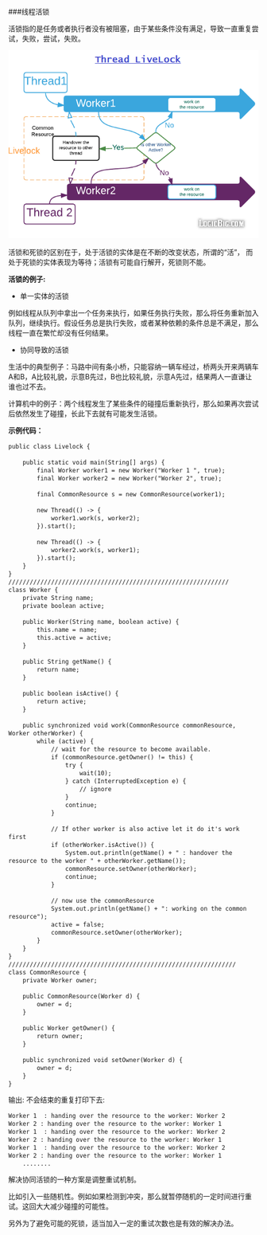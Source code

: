 ###线程活锁

活锁指的是任务或者执行者没有被阻塞，由于某些条件没有满足，导致一直重复尝试，失败，尝试，失败。 

![](image/livelock.png)

活锁和死锁的区别在于，处于活锁的实体是在不断的改变状态，所谓的“活”， 而处于死锁的实体表现为等待；活锁有可能自行解开，死锁则不能。

**活锁的例子:**

-  单一实体的活锁

例如线程从队列中拿出一个任务来执行，如果任务执行失败，那么将任务重新加入队列，继续执行。假设任务总是执行失败，或者某种依赖的条件总是不满足，那么线程一直在繁忙却没有任何结果。

-  协同导致的活锁

生活中的典型例子：马路中间有条小桥，只能容纳一辆车经过，桥两头开来两辆车A和B，A比较礼貌，示意B先过，B也比较礼貌，示意A先过，结果两人一直谦让谁也过不去。

计算机中的例子：两个线程发生了某些条件的碰撞后重新执行，那么如果再次尝试后依然发生了碰撞，长此下去就有可能发生活锁。

**示例代码：**
	
	public class Livelock {
	
		public static void main(String[] args) {
			final Worker worker1 = new Worker("Worker 1 ", true);
			final Worker worker2 = new Worker("Worker 2", true);
	
			final CommonResource s = new CommonResource(worker1);
	
			new Thread(() -> {
				worker1.work(s, worker2);
			}).start();
	
			new Thread(() -> {
				worker2.work(s, worker1);
			}).start();
		}
	}
	//////////////////////////////////////////////////////////////
	class Worker {
		private String name;
		private boolean active;
	
		public Worker(String name, boolean active) {
			this.name = name;
			this.active = active;
		}
	
		public String getName() {
			return name;
		}
	
		public boolean isActive() {
			return active;
		}
	
		public synchronized void work(CommonResource commonResource, Worker otherWorker) {
			while (active) {
				// wait for the resource to become available.
				if (commonResource.getOwner() != this) {
					try {
						wait(10);
					} catch (InterruptedException e) {
						// ignore
					}
					continue;
				}
	
				// If other worker is also active let it do it's work first
				if (otherWorker.isActive()) {
					System.out.println(getName() + " : handover the resource to the worker " + otherWorker.getName());
					commonResource.setOwner(otherWorker);
					continue;
				}
	
				// now use the commonResource
				System.out.println(getName() + ": working on the common resource");
				active = false;
				commonResource.setOwner(otherWorker);
			}
		}
	}
	////////////////////////////////////////////////////////////////
	class CommonResource {
		private Worker owner;
	
		public CommonResource(Worker d) {
			owner = d;
		}
	
		public Worker getOwner() {
			return owner;
		}
	
		public synchronized void setOwner(Worker d) {
			owner = d;
		}
	}


输出:
不会结束的重复打印下去:

	Worker 1  : handing over the resource to the worker: Worker 2
	Worker 2 : handing over the resource to the worker: Worker 1
	Worker 1  : handing over the resource to the worker: Worker 2
	Worker 2 : handing over the resource to the worker: Worker 1
	Worker 1  : handing over the resource to the worker: Worker 2
	Worker 2 : handing over the resource to the worker: Worker 1
	    ........


解决协同活锁的一种方案是调整重试机制。

比如引入一些随机性。例如如果检测到冲突，那么就暂停随机的一定时间进行重试。这回大大减少碰撞的可能性。

另外为了避免可能的死锁，适当加入一定的重试次数也是有效的解决办法。



 

